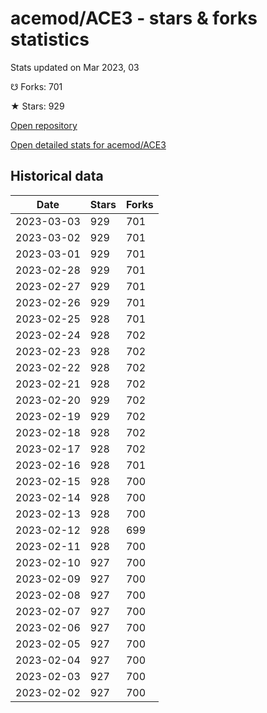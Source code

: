 # acemod/ACE3 - stars & forks statistics

Stats updated on Mar 2023, 03

☋ Forks: 701

★ Stars: 929

[Open repository](https://github.com/acemod/ACE3)

[Open detailed stats for acemod/ACE3](https://reviewgithub.com/rep/acemod/ACE3)

## Historical data
| Date | Stars | Forks |
|------|-------|-------|
| 2023-03-03 | 929 | 701 | 
| 2023-03-02 | 929 | 701 | 
| 2023-03-01 | 929 | 701 | 
| 2023-02-28 | 929 | 701 | 
| 2023-02-27 | 929 | 701 | 
| 2023-02-26 | 929 | 701 | 
| 2023-02-25 | 928 | 701 | 
| 2023-02-24 | 928 | 702 | 
| 2023-02-23 | 928 | 702 | 
| 2023-02-22 | 928 | 702 | 
| 2023-02-21 | 928 | 702 | 
| 2023-02-20 | 929 | 702 | 
| 2023-02-19 | 929 | 702 | 
| 2023-02-18 | 928 | 702 | 
| 2023-02-17 | 928 | 702 | 
| 2023-02-16 | 928 | 701 | 
| 2023-02-15 | 928 | 700 | 
| 2023-02-14 | 928 | 700 | 
| 2023-02-13 | 928 | 700 | 
| 2023-02-12 | 928 | 699 | 
| 2023-02-11 | 928 | 700 | 
| 2023-02-10 | 927 | 700 | 
| 2023-02-09 | 927 | 700 | 
| 2023-02-08 | 927 | 700 | 
| 2023-02-07 | 927 | 700 | 
| 2023-02-06 | 927 | 700 | 
| 2023-02-05 | 927 | 700 | 
| 2023-02-04 | 927 | 700 | 
| 2023-02-03 | 927 | 700 | 
| 2023-02-02 | 927 | 700 | 

